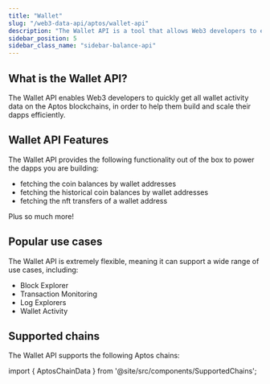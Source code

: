 ```yaml
---
title: "Wallet"
slug: "/web3-data-api/aptos/wallet-api"
description: "The Wallet API is a tool that allows Web3 developers to easily access wallet activity data from Aptos blockchains."
sidebar_position: 5
sidebar_class_name: "sidebar-balance-api"
---
```


## What is the Wallet API?

The Wallet API enables Web3 developers to quickly get all wallet activity data on the Aptos blockchains, in order to help them build and scale their dapps efficiently.

## Wallet API Features

The Wallet API provides the following functionality out of the box to power the dapps you are building:

- fetching the coin balances by wallet addresses
- fetching the historical coin balances by wallet addresses
- fetching the nft transfers of a wallet address

Plus so much more!

## Popular use cases

The Wallet API is extremely flexible, meaning it can support a wide range of use cases, including:

- Block Explorer
- Transaction Monitoring
- Log Explorers
- Wallet Activity

## Supported chains

The Wallet API supports the following Aptos chains:

import { AptosChainData } from '@site/src/components/SupportedChains';

<AptosChainData/>
